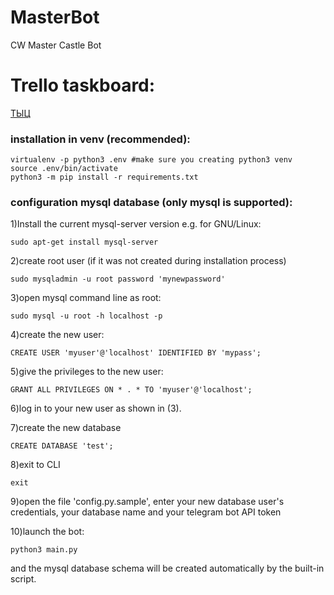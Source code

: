 # MasterBot
CW Master Castle Bot

# Trello taskboard:
[ТЫЦ](https://trello.com/b/mIKI2omk/%D1%81%D1%83%D0%BC%D1%80%D0%B0%D0%BA%D0%BE%D0%B1%D0%BE%D1%82)

### installation in venv (recommended):
```
virtualenv -p python3 .env #make sure you creating python3 venv
source .env/bin/activate
python3 -m pip install -r requirements.txt
```

### configuration mysql database (only mysql is supported):

1)Install the current mysql-server version
e.g. for GNU/Linux:
```
sudo apt-get install mysql-server
```
2)create root user (if it was not created during installation process)
```
sudo mysqladmin -u root password 'mynewpassword'
```
3)open mysql command line as root:
```
sudo mysql -u root -h localhost -p
```
4)create the new user:
```
CREATE USER 'myuser'@'localhost' IDENTIFIED BY 'mypass';
```
5)give the  privileges to the new user:
```
GRANT ALL PRIVILEGES ON * . * TO 'myuser'@'localhost';
```
6)log in to your new user as shown in (3).

7)create the new database
```
CREATE DATABASE 'test';
```
8)exit to CLI
```
exit
```
9)open the file 'config.py.sample', enter your new database user's credentials, your database name and your telegram bot API token

10)launch the bot:
```
python3 main.py
```
and the mysql database schema will be created automatically by the built-in script.
